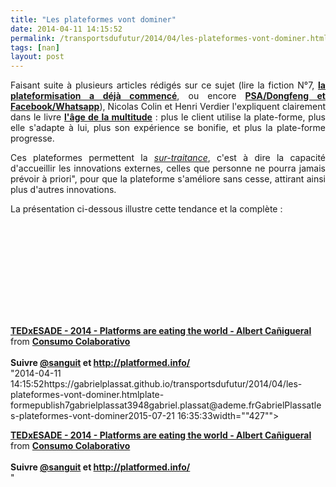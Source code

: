 ```yaml
---
title: "Les plateformes vont dominer"
date: 2014-04-11 14:15:52
permalink: /transportsdufutur/2014/04/les-plateformes-vont-dominer.html
tags: [nan]
layout: post
---
```


<p style="text-align: justify;">Faisant suite à plusieurs articles rédigés sur ce sujet (lire la fiction N°7, <a href="https://gabrielplassat.github.io/transportsdufutur/2014/01/fiction-n7-cc.html" target="_blank"><strong>la plateformisation a déjà commencé</strong></a>, ou encore <a href="https://gabrielplassat.github.io/transportsdufutur/2014/02/dongfeng-psa-800-millions-facebook-whatsapp-16-milliards.html" target="_blank"><strong>PSA/Dongfeng et Facebook/Whatsapp</strong></a>), Nicolas Colin et Henri Verdier l'expliquent clairement dans le livre <a href="https://gabrielplassat.github.io/transportsdufutur/2013/02/les-transports-a-lage-de-la-multitude.html" target="_blank"><strong>l'âge de la multitude</strong></a> : plus le client utilise la plate-forme, plus elle s'adapte à lui, plus son expérience se bonifie, et plus la plate-forme progresse.</p> <p style="text-align: justify;">Ces plateformes permettent la <a href="http://www.usinenouvelle.com/article/les-sur-traitants-du-numerique.N174852" target="_blank"><em>sur-traitance</em></a>, c'est à dire la capacité d'accueillir les innovations externes, celles que personne ne pourra jamais prévoir à priori", pour que la plateforme s'améliore sans cesse, attirant ainsi plus d'autres innovations.</p> <p style=""text-align: justify></p>  <!--more-->  <p style=""text-align: justify>La présentation ci-dessous illustre cette tendance et la complète :</p> <p><iframe allowfullscreen="""" frameborder=""0"" height=""356"" marginheight=""0"" marginwidth=""0"" scrolling=""no"" src=""http://www.slideshare.net/slideshow/embed_code/33390093"" style=""border: 1px solid #CCC border-width: 1px 1px 0 margin-bottom: 5px max-width: 100% width=""427""> </iframe></p> <div style=""margin-bottom: 5px><strong> <a href=""https://fr.slideshare.net/acanyi/tedxesade-2014-platforms-are-eating-the-world-albert-caigueral"" target=""_blank"" title=""TEDxESADE - 2014 - Platforms are eating the world - Albert Cañigueral"">TEDxESADE - 2014 - Platforms are eating the world - Albert Cañigueral</a> </strong> from <strong><a href=""http://www.slideshare.net/acanyi"" target=""_blank"">Consumo Colaborativo</a></strong></div> <div style=""margin-bottom: 5px> </div> <div style=""margin-bottom: 5px><strong>Suivre <a href=""https://twitter.com/sanguit"" target=""_blank"">@sanguit</a> et <a href=""http://platformed.info/"">http://platformed.info/</a></strong></div>"2014-04-11 14:15:52https://gabrielplassat.github.io/transportsdufutur/2014/04/les-plateformes-vont-dominer.htmlplate-formepublish7gabrielplassat3948gabriel.plassat@ademe.frGabrielPlassatles-plateformes-vont-dominer2015-07-21 16:35:33width=""427""> </iframe></p> <div style=""margin-bottom: 5px><strong> <a href=""https://fr.slideshare.net/acanyi/tedxesade-2014-platforms-are-eating-the-world-albert-caigueral"" target=""_blank"" title=""TEDxESADE - 2014 - Platforms are eating the world - Albert Cañigueral"">TEDxESADE - 2014 - Platforms are eating the world - Albert Cañigueral</a> </strong> from <strong><a href=""http://www.slideshare.net/acanyi"" target=""_blank"">Consumo Colaborativo</a></strong></div> <div style=""margin-bottom: 5px> </div> <div style=""margin-bottom: 5px><strong>Suivre <a href=""https://twitter.com/sanguit"" target=""_blank"">@sanguit</a> et <a href=""http://platformed.info/"">http://platformed.info/</a></strong></div>"
